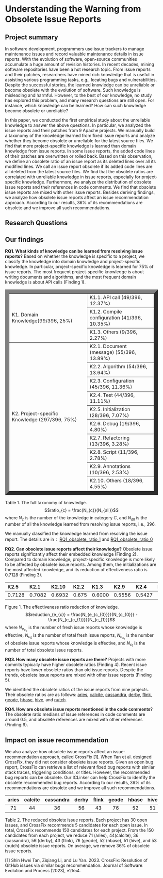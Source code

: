 # Understanding the Warning from Obsolete Issue Reports

## Project summary

In software development, programmers use issue trackers to manage maintenance issues and record valuable maintenance details in issue reports. With the evolution of software, open-source communities accumulate a huge amount of revision histories. In recent decades, mining software repositories have been a hot research topic. From issue reports and their patches, researchers have mined rich knowledge that is useful in assisting various programming tasks, e.g., locating bugs and vulnerabilities. Despite the successful stories, the learned knowledge can be unreliable or become obsolete with the evolution of software. Such knowledge is misleading and harmful. However, to the best of our knowledge, no study has explored this problem, and many research questions are still open. For instance, which knowledge can be learned? How can such knowledge become obsolete or unreliable?

In this paper, we conducted the first empirical study about the unreliable knowledge to answer the above questions. In particular, we analyzed the issue reports and their patches from 9 Apache projects. We manually build a taxonomy of the knowledge learned from fixed issue reports and analyze whether they become obsolete or unreliable for the latest source files. We find that more project-specific knowledge is learned than domain knowledge from issue reports. In some issue reports, the added code lines of their patches are overwritten or rolled back. Based on this observation, we define an obsolete ratio of an issue report as its deleted lines over all its modified lines. We call an issue report obsolete if its added code lines are all deleted from the latest source files. We find that the obsolete ratios are correlated with unreliable knowledge in issue reports, especially for project-specific knowledge. Furthermore, we analyze the distribution of obsolete issue reports and their references in code comments. We find that obsolete issue reports are mixed with other issue reports. Besides deriving findings, we analyze how obsolete issue reports affect an issue recommendation approach. According to our results, 36% of its recommendations are obsolete and we improve all such recommendations.

## Research Questions










## Our findings
**RQ1. What kinds of knowledge can be learned from resolving issue reports?**
Based on whether the knowledge is specific to a project, we classify the knowledge into domain knowledge and project-specific knowledge. In particular, project-specific knowledge is learned for 75% of issue reports. The most frequent project-specific knowledge is about writing documents and algorithms, and the most frequent domain knowledge is about API calls (Finding 1).

<table border="13" >
	<tr >
		<td rowspan="3">K1. Domain Knowledge(99/396, 25%)</td>
		<td>K1.1. API call (49/396, 12.37%)</td>
	</tr>
	<tr >
		<td>K1.2. Compile configuration (41/396, 10.35%)</td>
	</tr>
  <tr >
		<td>K1.3. Others (9/396, 2.27%)</td>
	</tr>
  	<tr >
		<td rowspan="10">K2. Project-specific Knowledge (297/396, 75%)</td>
		<td>K2.1. Document (message) (55/396, 13.89%)</td>
	</tr>
	<tr >
		<td>K2.2. Algorithm (54/396, 13.64%)</td>
	</tr>
  <tr >
		<td>K2.3. Configuration (45/396, 11.36%)</td>
	</tr>
  <tr >
		<td>K2.4. Test (44/396, 11.11%)</td>
	</tr>
  <tr >
		<td>K2.5. Initialization (28/396, 7.07%)</td>
	</tr>
  <tr >
		<td>K2.6. Debug (19/396, 4.80%)</td>
	</tr>
  <tr >
		<td>K2.7. Refactoring (13/396, 3.28%)</td>
	</tr>
  <tr >
		<td>K2.8. Script (11/396, 2.78%)</td>
	</tr>
  <tr >
		<td>K2.9. Annotations (10/396, 2.53%)</td>
	</tr>
  <tr >
		<td>K2.10. Others (18/396, 4.55%)</td>
	</tr>
</table>

Table 1. The full taxonomy of knowledge. $$ratio_{c} = \frac{N_{c}}{N_{all}}$$ where $N_{c}$ is the number of the knowledge in category $C$, and $N_{all}$ is the number of all the knowledge learned from resolving issue reports, i.e., 396.


We manually classified the knowledge learned from resolving the issue report. The details are in：
[RQ1_obsolete_ratio_1](https://github.com/gongsiyi/obsolete_issue_reports/blob/main/RQ1_obsolete_ratio_1.md) and [RQ1_obsolete_ratio_0](https://github.com/gongsiyi/obsolete_issue_reports/blob/main/RQ1_obsolete_ratio_0.md)

**RQ2. Can obsolete issue reports affect their knowledge?**
Obsolete issue reports significantly affect their embedded knowledge (Finding 2). Compared to domain knowledge, project-specific knowledge is more likely to be affected by obsolete issue reports. Among them, the initializations are the most affected knowledge, and its reduction of effectiveness ratio is 0.7128 (Finding 3).

|K2.5|K2.1|K2.10|K2.2|K1.3|K2.9|K2.4|K2.3|K2.8|K1.2|K2.6|K1.1 |K2.7|
| :------------- | :------------- | :-------------|:------------- | :------------- | :------------- |:------------- | :------------- | :------------- |:------------- | :------------- | :------------- |:-------------|
|0.7128|0.7082|0.6932|0.675|0.6000|0.5556|0.5427|0.5000|0.4545|0.4187|0.3462|0.1923|0.1667|

Figure 1. The effectiveness ratio reduction of knowledge. $$reduction_{e_{c}} = \frac{N_{e_{c_{0}}}}{N_{c_{0}}} - \frac{N_{e_{c_{1}}}}{N_{c_{1}}}$$ where $N_{e_{c_{0}}}$ is the number of fresh issue reports whose knowledge is effective, $N_{c_{0}}$ is the number of total fresh issue reports, $N_{e_{c_{1}}}$ is the number of obsolete issue reports whose knowledge is effective, and $N_{c_{1}}$ is the number of total obsolete issue reports.

**RQ3. How many obsolete issue reports are there?**
Projects with more commits typically have higher obsolete ratios (Finding 4). Recent issue reports have lower obsolete ratios than old issue reports. Despite the trends, obsolete issue reports are mixed with other issue reports (Finding 5).

We identified the obsolete ratios of the issue reports from nine projects. Their obsolete ratios are as follows: 
[aries](https://github.com/gongsiyi/obsolete_issue_reports/blob/main/aries.txt), [calcite](https://github.com/gongsiyi/obsolete_issue_reports/blob/main/calcite.txt), [cassandra](https://github.com/gongsiyi/obsolete_issue_reports/blob/main/cassandra.txt), [derby](https://github.com/gongsiyi/obsolete_issue_reports/blob/main/derby.txt), [flink](https://github.com/gongsiyi/obsolete_issue_reports/blob/main/flink.txt), [geode](https://github.com/gongsiyi/obsolete_issue_reports/blob/main/geode.txt),  [hbase](https://github.com/gongsiyi/obsolete_issue_reports/blob/main/hbase.txt), [hive](https://github.com/gongsiyi/obsolete_issue_reports/blob/main/hive.txt), and [nutch](https://github.com/gongsiyi/obsolete_issue_reports/blob/main/nutch.txt).

**RQ4. How are obsolete issue reports mentioned in the code comments?**
The obsolete ratio medians of issue references in code comments are around 0.5, and obsolete references are mixed with other references (Finding 6).

## Impact on issue recommendation

We also analyze how obsolete issue reports affect an issue-recommendation approach, called CrossFix [1]. When Tan et al. designed CrossFix, they did not consider obsolete issue reports. Given an open bug report, CrossFix can retrieve a list of relevant fixed bug reports with similar stack traces, triggering conditions, or titles. However, the recommended bug reports can be obsolete. Our ICLinker can help CrossFix to idenfify the obsolete recommended bug reports. According to our results, 36% of its recommendations are obsolete and we improve all such recommendations.

|aries|calcite|cassandra|derby|flink|geode|hbase|hive|nutch|
| :----------: | :----------: | :----------:|:----------: | :----------: | :----------: |:----------: | :----------: | :----------: |
|71|44|36|56|43|76|52|51|53|

Table 2. The reduced obsolete issue reports. Each project has 30 open issues, and CrossFix recommends 5 candidates for each open issue. In total, CrossFix recommends 150 candidates for each project. From the 150 candidates from each project, we reduce 71 (aries), 
44(calcite), 36 (cassandra), 56 (derby), 43 (flink), 76 (geode), 52 (hbase), 51 (hive), and 53 (nutch) obsolete issue reports. On average, we remove 36% of obsolete issue reports.


[1] Shin Hwei Tan, Ziqiang Li, and Lu Yan. 2023. CrossFix: Resolution of GitHub issues via similar bugs recommendation. Journal of Software: Evolution and Process (2023), e2554.
